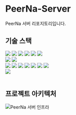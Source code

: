 # PeerNa-Server
PeerNa 서버 리포지토리입니다.

## 기술 스택
<div>
  <img src="https://img.shields.io/badge/Java 17-F5821A?style=square&logo=java&logoColor=white">
  <img src="https://img.shields.io/badge/Spring Boot 3-6DB33F?style=square&logo=Spring Boot&logoColor=white">
  <img src="https://img.shields.io/badge/Spring Security 6-6DB33F?style=square&logo=Spring Security&logoColor=white">
  <img src="https://img.shields.io/badge/Spring Data JPA-6DB33F?style=square&logo=Spring&logoColor=white">
  <img src="https://img.shields.io/badge/Gradle-02303A?style=square&logo=Gradle&logoColor=white">
  <img src="https://img.shields.io/badge/JSON Web Tokens-000000?style=square&logo=JSON Web Tokens&logoColor=white">
</div>
<div>
  <img src="https://img.shields.io/badge/MySQL-4479A1.svg?style=square&logo=MySQL&logoColor=white">
  <img src="https://img.shields.io/badge/Redis-DC382D?style=square&logo=Redis&logoColor=white">
</div>
<div>
  <img src="https://img.shields.io/badge/VPC-232F3E?style=square&logo=Amazon AWS&logoColor=white">
  <img src="https://img.shields.io/badge/EC2-FF9900?style=square&logo=amazonec2&logoColor=white">
  <img src="https://img.shields.io/badge/Elastic Beanstalk-FF9900?style=square&logo=Amazon AWS&logoColor=white">
  <img src="https://img.shields.io/badge/ElastiCache-FF9900?style=square&logo=Amazon AWS&logoColor=white">
  <img src="https://img.shields.io/badge/Route53-8C4FFF?style=square&logo=amazonroute53&logoColor=white">
  <img src="https://img.shields.io/badge/RDS-527FFF?style=square&logo=amazonrds&logoColor=white">
  <img src="https://img.shields.io/badge/S3-569A31?style=square&logo=amazons3&logoColor=white">
</div>
<div>
  <img src="https://img.shields.io/badge/Swagger-85EA2D?style=square&logo=swagger&logoColor=white">
</div>
<br/>

## 프로젝트 아키텍처
![PeerNa 서버 인프라](https://github.com/HyoBN/PeerNa-Server/assets/50162252/578a0339-0a5a-425d-9b57-83c5d32e5b10)
